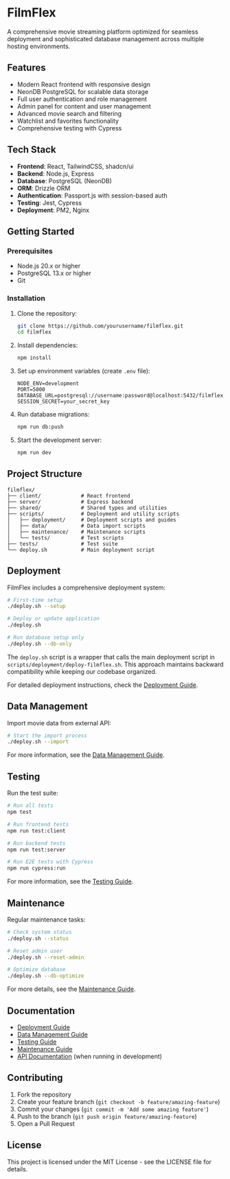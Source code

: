 # FilmFlex

A comprehensive movie streaming platform optimized for seamless deployment and sophisticated database management across multiple hosting environments.

## Features

- Modern React frontend with responsive design
- NeonDB PostgreSQL for scalable data storage
- Full user authentication and role management
- Admin panel for content and user management
- Advanced movie search and filtering
- Watchlist and favorites functionality
- Comprehensive testing with Cypress

## Tech Stack

- **Frontend**: React, TailwindCSS, shadcn/ui
- **Backend**: Node.js, Express
- **Database**: PostgreSQL (NeonDB)
- **ORM**: Drizzle ORM
- **Authentication**: Passport.js with session-based auth
- **Testing**: Jest, Cypress
- **Deployment**: PM2, Nginx

## Getting Started

### Prerequisites

- Node.js 20.x or higher
- PostgreSQL 13.x or higher
- Git

### Installation

1. Clone the repository:
   ```bash
   git clone https://github.com/yourusername/filmflex.git
   cd filmflex
   ```

2. Install dependencies:
   ```bash
   npm install
   ```

3. Set up environment variables (create `.env` file):
   ```
   NODE_ENV=development
   PORT=5000
   DATABASE_URL=postgresql://username:password@localhost:5432/filmflex
   SESSION_SECRET=your_secret_key
   ```

4. Run database migrations:
   ```bash
   npm run db:push
   ```

5. Start the development server:
   ```bash
   npm run dev
   ```

## Project Structure

```
filmflex/
├── client/             # React frontend
├── server/             # Express backend
├── shared/             # Shared types and utilities
├── scripts/            # Deployment and utility scripts
│   ├── deployment/     # Deployment scripts and guides
│   ├── data/           # Data import scripts
│   ├── maintenance/    # Maintenance scripts
│   └── tests/          # Test scripts
├── tests/              # Test suite
└── deploy.sh           # Main deployment script
```

## Deployment

FilmFlex includes a comprehensive deployment system:

```bash
# First-time setup
./deploy.sh --setup

# Deploy or update application
./deploy.sh

# Run database setup only
./deploy.sh --db-only
```

The `deploy.sh` script is a wrapper that calls the main deployment script in `scripts/deployment/deploy-filmflex.sh`. This approach maintains backward compatibility while keeping our codebase organized.

For detailed deployment instructions, check the [Deployment Guide](scripts/deployment/README.md).

## Data Management

Import movie data from external API:

```bash
# Start the import process
./deploy.sh --import
```

For more information, see the [Data Management Guide](scripts/data/README.md).

## Testing

Run the test suite:

```bash
# Run all tests
npm test

# Run frontend tests
npm run test:client

# Run backend tests
npm run test:server

# Run E2E tests with Cypress
npm run cypress:run
```

For more information, see the [Testing Guide](scripts/tests/README.md).

## Maintenance

Regular maintenance tasks:

```bash
# Check system status
./deploy.sh --status

# Reset admin user
./deploy.sh --reset-admin

# Optimize database
./deploy.sh --db-optimize
```

For more details, see the [Maintenance Guide](scripts/maintenance/README.md).

## Documentation

- [Deployment Guide](scripts/deployment/README.md)
- [Data Management Guide](scripts/data/README.md)
- [Testing Guide](scripts/tests/README.md)
- [Maintenance Guide](scripts/maintenance/README.md)
- [API Documentation](http://localhost:5000/api-docs) (when running in development)

## Contributing

1. Fork the repository
2. Create your feature branch (`git checkout -b feature/amazing-feature`)
3. Commit your changes (`git commit -m 'Add some amazing feature'`)
4. Push to the branch (`git push origin feature/amazing-feature`)
5. Open a Pull Request

## License

This project is licensed under the MIT License - see the LICENSE file for details.